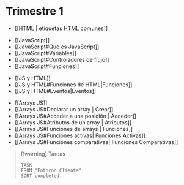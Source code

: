 # Trimestre 1
+ [[HTML | etiquetas HTML comunes]]

- [[JavaScript]]
- [[JavaScript#Que es JavaScript]]
- [[JavaScript#Variables]]
- [[JavaScript#Controladores de flujo]]
- [[JavaScript#Funciones]]

+ [[JS y HTML]]
+ [[JS y HTML#Funciones de HTML|Funciones]]
+ [[JS y HTML#Eventos|Eventos]]

- [[Arrays JS]]
- [[Arrays JS#Declarar un array | Crear]]
- [[Arrays JS#Acceder a una posición | Acceder]]
- [[Arrays JS#Atributos de un array | Atributos]]
- [[Arrays JS#Funciones de arrays | Funciones]]
- [[Arrays JS#Funciones activas| Funciones Activas]]
- [[Arrays JS#Funciones comparativas| Funciones Comparativas]]



> [!warning] Tareas
> ```dataview
> TASK 
> FROM "Entorno Cliente"
> SORT completed
> ```